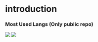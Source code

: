 # introduction

### Most Used Langs (Only public repo)

<a href="https://github.com/anuraghazra/github-readme-stats">
  <img align="left" src="https://github-readme-stats-clone-q11.vercel.app/api?username=qriquri&count_private=true&show_icons=true&theme=gruvbox" />
</a>
<a href="https://github.com/anuraghazra/github-readme-stats">
  <img align="left" src="https://github-readme-stats-clone-q11.vercel.app/api/top-langs/?username=qriquri&theme=gruvbox" />
</a>
